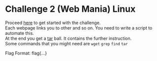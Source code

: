 # Challenge 2 (Web Mania) Linux

Proceed [here](https://www.cse.iitb.ac.in/~akshatka/) to get started with the challenge.</br>
Each webpage links you to other and so on. You need to write a script to automate this.</br>
At the end you get a [tar](https://www.geeksforgeeks.org/tar-command-linux-examples/) ball. It contains the further instruction.</br>
Some commands that you might need are `wget` `grep` `find` `tar` 

Flag Format: flag{...}
